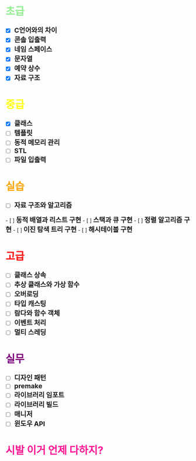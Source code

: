 
# <span style="color:lightgreen">초급
- [x] <span style="font-size:18px; font-weight:bold;">C언어와의 차이</span>
- [x] <span style="font-size:18px; font-weight:bold;">콘솔 입출력</span>
- [x] <span style="font-size:18px; font-weight:bold;">네임 스페이스</span>
- [x] <span style="font-size:18px; font-weight:bold;">문자열</span>
- [x] <span style="font-size:18px; font-weight:bold;">예약 상수</span>
- [x] <span style="font-size:18px; font-weight:bold;">자료 구조</span>

# <span style="color:yellow">중급
- [x] <span style="font-size:18px; font-weight:bold;">클래스</span>
- [ ] <span style="font-size:18px; font-weight:bold;">템플릿</span>
- [ ] <span style="font-size:18px; font-weight:bold;">동적 메모리 관리</span>
- [ ] <span style="font-size:18px; font-weight:bold;">STL</span>
- [ ] <span style="font-size:18px; font-weight:bold;">파일 입출력</span>

# <span style="color:orange">실습
- [ ] <span style="font-size:18px; font-weight:bold;">자료 구조와 알고리즘</span>
</span>
- [ ] <span style="font-size:18px; font-weight:bold;">동적 배열과 리스트 구현</span>
- [ ] <span style="font-size:18px; font-weight:bold;">스택과 큐 구현</span>
- [ ] <span style="font-size:18px; font-weight:bold;">정렬 알고리즘 구현</span>
- [ ] <span style="font-size:18px; font-weight:bold;">이진 탐색 트리 구현</span>
- [ ] <span style="font-size:18px; font-weight:bold;">해시테이블 구현</span>

# <span style="color:red">고급
- [ ] <span style="font-size:18px; font-weight:bold;">클래스 상속</span>
- [ ] <span style="font-size:18px; font-weight:bold;">추상 클래스와 가상 함수</span>
- [ ] <span style="font-size:18px; font-weight:bold;">오버로딩</span>
- [ ] <span style="font-size:18px; font-weight:bold;">타입 캐스팅</span>
- [ ] <span style="font-size:18px; font-weight:bold;">람다와 함수 객체</span>
- [ ] <span style="font-size:18px; font-weight:bold;">이벤트 처리</span>
- [ ] <span style="font-size:18px; font-weight:bold;">멀티 스레딩</span>

# <span style="color:purple">실무
- [ ] <span style="font-size:18px; font-weight:bold;">디자인 패턴</span>
- [ ] <span style="font-size:18px; font-weight:bold;">premake</span>
- [ ] <span style="font-size:18px; font-weight:bold;">라이브러리 임포트</span>
- [ ] <span style="font-size:18px; font-weight:bold;">라이브러리 빌드</span>
- [ ] <span style="font-size:18px; font-weight:bold;">매니저</span>
- [ ] <span style="font-size:18px; font-weight:bold;">윈도우 API</span>

# <span style="color:deeppink">시발 이거 언제 다하지?
